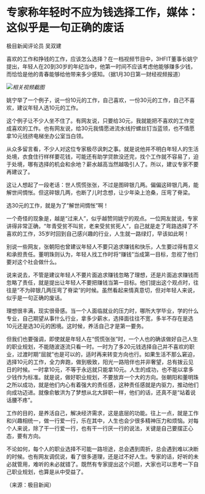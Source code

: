 # 专家称年轻时不应为钱选择工作，媒体：这似乎是一句正确的废话

极目新闻评论员 吴双建

喜欢的工作和挣钱的工作，应该怎么选择？在一档视频节目中，3HFIT董事长姚宁提出，年轻人在20到30岁的年纪当中，他第一时间不应该考虑他能够赚多少钱，而恰恰是他的青春能够给他带来多少感知。（据1月30日第一财经视频报道）

![](https://inews.gtimg.com/newsapp_bt/0/15635537476/1000)_相关视频截图_

姚宁举了一个例子，说一份10元的工作，自己喜欢，一份30元的工作，自己不喜欢，建议年轻人选10元的工作。

这个例子让不少人坐不住了。有网友说，只要给30元，我就能把不喜欢的工作变成喜欢的工作。也有网友说，给30元我情愿进流水线拧螺丝钉当蓝领，也不情愿拿10元钱挤电梯坐办公室当白领。

从众多留言看，不少人对这位专家极尽讽刺之事。就是说他并不明白年轻人的生活处境，衣食住行样样要花钱，可能还有助学贷款没还完，找个工作就不容易了，迫于处境，哪有选择的机会和余地？薪水越高当然越吸引人了。所以，建议专家不要再建议了。

这让人想起了一段老话：世人慌慌张张，不过是图碎银几两。偏偏这碎银几两，能解世间惆怅。但这碎银几两，也断了儿时念想，让少年染上沧桑，压弯了脊梁。

选30元的工作，就是为了“解世间惆怅”啊！

一个奇怪的现象是，越是“过来人”，似乎越赞同姚宁的观点。一位网友就说，专家讲得非常正确，“年青受贫不叫贫，老来受贫贫死人”，自己就是走了弯路选择了不喜欢的工作，35岁时回到自己感兴趣的行业，人生就一路绿灯，早该如此啊！

别说一些网友，张朝阳也曾建议年轻人不要只追求赚钱和快乐，人生要过得有意义和承担责任。董明珠则认为，年轻人找工作时将“赚钱”当成第一目标，忽视了他们要对这个社会做什么。

说来说去，不管是建议年轻人不要片面追求赚钱忽略了理想，还是片面追求赚钱而忽略了责任，就是提出让年轻人不要把赚钱当第一目标。他们提出这个观点时，往往是“不为碎银几两压弯了脊梁”的时候。虽然看起来情真意切，但对年轻人来说，似乎是一句正确的废话。

理想很丰满，现实很骨感。当一个人面临就业的压力时，哪所大学毕业，学的什么专业，自己期望从事什么行业，拿多少薪水，选择面往往不宽，多半不存在是选10元还是选30元的困境。这时候，养活自己才是第一要务。

但我们也要强调，即使就是年轻人在“慌慌张张”时，一个人也的确该做好自己人生的职业规划，不能随波逐流只看一时。一时为了多20元钱选择自己并不喜欢的职业，过渡时期“屈就”也是可以的，适时再来转变方向也行。如果生活不那么窘迫，选择10元的工作，全力奔跑，做到极致，阳光一路陪伴也并非奢望，总有拨云见日的时候。一时拿10元，不等于永远就只能拿10元。人生的成功，也不能以拿多少钱作为标准。就是说，做好职业规划，不要放弃一个大的方向。张朝阳和董明珠之所以成功，就是他们内心有着强大的责任感，这种责任感就是内驱力，推动他们向成功迈进。就像俞敏洪为了梦想从北大辞职一样，他们的话，还真不是“站着说话腰不疼”。

工作的目的，是养活自己，解决经济需求，这是底层的功能。往上一点，就是工作和兴趣相统一，做一行爱一行，乐在其中，人生也会少很多精神压力和烦恼。对每个人来说，除了干一行爱一行，也有干一行厌一行的说法，关键是自己要摆正心态，要有方向。

不论如何，每个人的职业选择不可能一路坦途，总会遇到周折，总会遇到难以决断的时候。也有网友调侃说，看了很多道理，还是过不好人生。专家的话，好听的未必就管用，难听的未必就错了。既然有专家提出这个问题，大家也可以思考一下自己职业规划，也算是从中受益了。

（来源：极目新闻）

